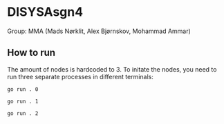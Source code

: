 # DISYSAsgn4
Group: MMA (Mads Nørklit, Alex Bjørnskov, Mohammad Ammar)

## How to run

The amount of nodes is hardcoded to 3.
To initate the nodes, you need to run three separate processes in different terminals:

`go run . 0`

`go run . 1`

`go run . 2`
